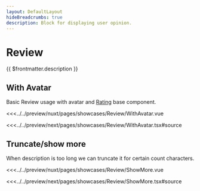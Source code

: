 ```yaml
---
layout: DefaultLayout
hideBreadcrumbs: true
description: Block for displaying user opinion.
---
```

# Review

{{ $frontmatter.description }}

## With Avatar

Basic Review usage with avatar and [Rating](/vue/components/rating.html) base component.

<Showcase showcase-name="Review/WithAvatar" style="min-height:220px">

<!-- vue -->
<<<../../preview/nuxt/pages/showcases/Review/WithAvatar.vue
<!-- end vue -->
<!-- react -->
<<<../../preview/next/pages/showcases/Review/WithAvatar.tsx#source
<!-- end react -->

</Showcase>

## Truncate/show more

When description is too long we can truncate it for certain count characters.

<Showcase showcase-name="Review/ShowMore" style="min-height:360px">

<!-- vue -->
<<<../../preview/nuxt/pages/showcases/Review/ShowMore.vue
<!-- end vue -->
<!-- react -->
<<<../../preview/next/pages/showcases/Review/ShowMore.tsx#source
<!-- end react -->

</Showcase>
